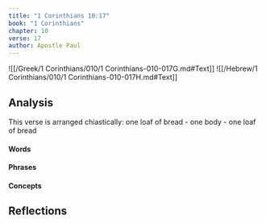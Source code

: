```yaml
---
title: "1 Corinthians 10:17"
book: "1 Corinthians"
chapter: 10
verse: 17
author: Apostle Paul
---
```

![[/Greek/1 Corinthians/010/1 Corinthians-010-017G.md#Text]]
![[/Hebrew/1 Corinthians/010/1 Corinthians-010-017H.md#Text]]

## Analysis

This verse is arranged chiastically: one loaf of bread - one body - one loaf of bread

#### Words

#### Phrases

#### Concepts

## Reflections
